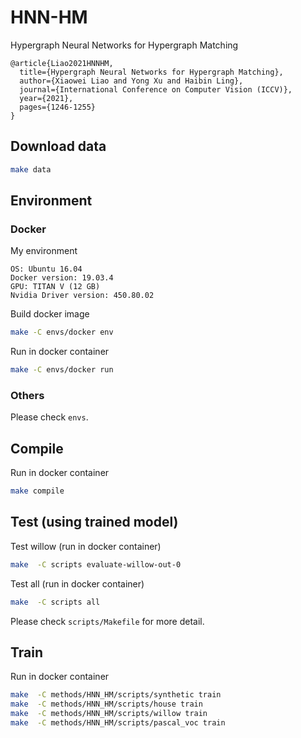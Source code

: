 # HNN-HM

Hypergraph Neural Networks for Hypergraph Matching

```
@article{Liao2021HNNHM,
  title={Hypergraph Neural Networks for Hypergraph Matching},
  author={Xiaowei Liao and Yong Xu and Haibin Ling},
  journal={International Conference on Computer Vision (ICCV)},
  year={2021},
  pages={1246-1255}
}
```

## Download data

```sh
make data
```

## Environment

### Docker

My environment
```
OS: Ubuntu 16.04
Docker version: 19.03.4
GPU: TITAN V (12 GB)
Nvidia Driver version: 450.80.02
```

Build docker image
```sh
make -C envs/docker env
```

Run in docker container
```sh
make -C envs/docker run
```

### Others

Please check `envs`.

## Compile

Run in docker container
```sh
make compile
```

## Test (using trained model)

Test willow (run in docker container)
```sh
make  -C scripts evaluate-willow-out-0
```

Test all (run in docker container)
```sh
make  -C scripts all
```

Please check `scripts/Makefile` for more detail.


## Train

Run in docker container
```sh
make  -C methods/HNN_HM/scripts/synthetic train
make  -C methods/HNN_HM/scripts/house train
make  -C methods/HNN_HM/scripts/willow train
make  -C methods/HNN_HM/scripts/pascal_voc train
```
